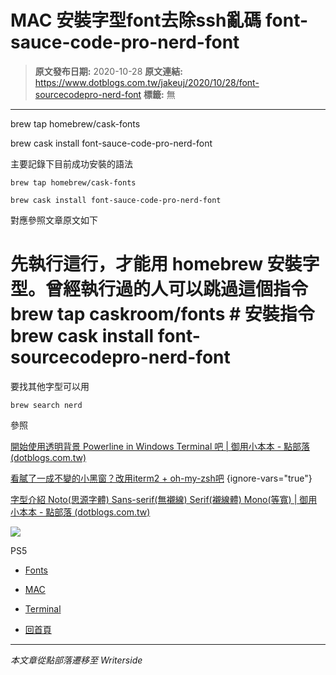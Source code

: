 # MAC 安裝字型font去除ssh亂碼 font-sauce-code-pro-nerd-font

> **原文發布日期:** 2020-10-28
> **原文連結:** https://www.dotblogs.com.tw/jakeuj/2020/10/28/font-sourcecodepro-nerd-font
> **標籤:** 無

---

brew tap homebrew/cask-fonts

brew cask install font-sauce-code-pro-nerd-font

主要記錄下目前成功安裝的語法

`brew tap homebrew/cask-fonts`

`brew cask install font-sauce-code-pro-nerd-font`

對應參照文章原文如下

# 先執行這行，才能用 homebrew 安裝字型。曾經執行過的人可以跳過這個指令 brew tap caskroom/fonts # 安裝指令 brew cask install font-sourcecodepro-nerd-font

要找其他字型可以用

`brew search nerd`

參照

[開始使用透明背景 Powerline in Windows Terminal 吧 | 御用小本本 - 點部落 (dotblogs.com.tw)](https://dotblogs.com.tw/jakeuj/2021/02/01/WindowsTerminal)

[看膩了一成不變的小黑窗？改用iterm2 + oh-my-zsh吧](https://medium.com/@h86991868/%E7%9C%8B%E8%86%A9%E4%BA%86%E4%B8%80%E6%88%90%E4%B8%8D%E8%AE%8A%E7%9A%84%E5%B0%8F%E9%BB%91%E7%AA%97-%E6%94%B9%E7%94%A8iterm2-oh-my-zsh%E5%90%A7-cc2b0683acb)
{ignore-vars="true"}

[字型介紹 Noto(思源字體) Sans-serif(無襯線) Serif(襯線體) Mono(等寬) | 御用小本本 - 點部落 (dotblogs.com.tw)](https://dotblogs.com.tw/jakeuj/2019/04/10/Fonts)

![](https://card.psnprofiles.com/1/jakeuj.png)

PS5

* [Fonts](/jakeuj/Tags?qq=Fonts)
* [MAC](/jakeuj/Tags?qq=MAC)
* [Terminal](/jakeuj/Tags?qq=Terminal)

* [回首頁](/jakeuj)

---

*本文章從點部落遷移至 Writerside*
